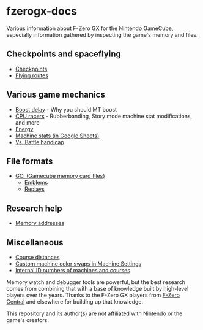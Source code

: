 # fzerogx-docs

Various information about F-Zero GX for the Nintendo GameCube, especially information gathered by inspecting the game's memory and files.

## Checkpoints and spaceflying

- [Checkpoints](checkpoints/index.md)
- [Flying routes](flying/index.md)

## Various game mechanics

- [Boost delay](mechanics/boost_delay.md) - Why you should MT boost
- [CPU racers](mechanics/cpus.md) - Rubberbanding, Story mode machine stat modifications, and more
- [Energy](mechanics/energy.md)
- [Machine stats (in Google Sheets)](https://docs.google.com/spreadsheets/d/133Xsq-KV3lpfk9SS4_L84WV-JuXHOR8_GlFZRnskkSU/edit)
- [Vs. Battle handicap](mechanics/versus_handicap.md)

## File formats

- [GCI (Gamecube memory card files)](file_formats/gci.md)
  - [Emblems](file_formats/gci_emblem.md)
  - [Replays](file_formats/gci_replay.md)

## Research help

- [Memory addresses](addresses/index.md)

## Miscellaneous

- [Course distances](miscellaneous/course_distances.md)
- [Custom machine color swaps in Machine Settings](miscellaneous/custom_color_swaps.md)
- [Internal ID numbers of machines and courses](miscellaneous/ids.md)

Memory watch and debugger tools are powerful, but the best research comes from combining that with a base of knowledge built by high-level players over the years. Thanks to the F-Zero GX players from [F-Zero Central](http://fzerocentral.org/) and elsewhere for building up that knowledge.

This repository and its author(s) are not affiliated with Nintendo or the game's creators.
